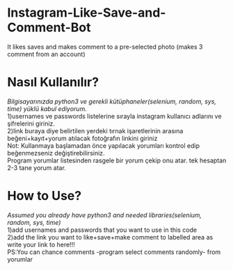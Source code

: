 # Instagram-Like-Save-and-Comment-Bot
It likes saves and makes comment to a pre-selected photo (makes 3 comment from an account)
# Nasıl Kullanılır?
*Bilgisayarınızda python3 ve gerekli kütüphaneler(selenium, random, sys, time) yüklü kabul ediyorum.*  
1)usernames ve passwords listelerine sırayla instagram kullanıcı adlarını ve şifrelerini giriniz.  
2)link buraya diye belirtilen yerdeki tırnak işaretlerinin arasına beğeni+kayıt+yorum atılacak fotoğrafın linkini giriniz  
Not: Kullanmaya başlamadan önce yapılacak yorumları kontrol edip beğenmezseniz değiştirebilirsiniz.  
Program yorumlar listesinden rasgele bir yorum çekip onu atar. tek hesaptan 2-3 tane yorum atar.  
# How to Use?
*Assumed you already have python3 and needed libraries(selenium, random, sys, time)*  
1)add usernames and passwords that you want to use in this code  
2)add the link you want to like+save+make comment to labelled area as write your link to here!!!  
PS:You can chance comments -program select comments randomly- from yorumlar  
